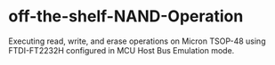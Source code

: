 # off-the-shelf-NAND-Operation
Executing read, write, and erase operations on Micron TSOP-48 using FTDI-FT2232H configured in MCU Host Bus Emulation mode.
